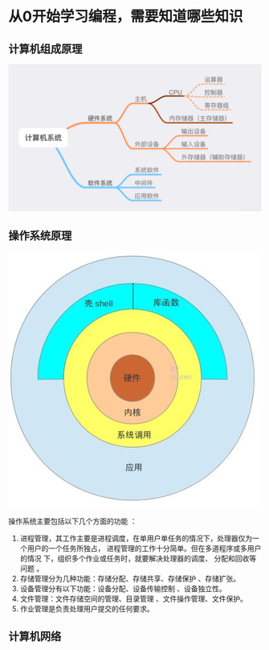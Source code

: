 # 从0开始学习编程，需要知道哪些知识
## 计算机组成原理
![](./images/computer-compose-principle_01.jpg)
## 操作系统原理
![](./images/operating-system_01.jpg)

操作系统主要包括以下几个方面的功能 ：
1. 进程管理，其工作主要是进程调度，在单用户单任务的情况下，处理器仅为一个用户的一个任务所独占， 进程管理的工作十分简单。但在多道程序或多用户的情况 下，组织多个作业或任务时，就要解决处理器的调度、 分配和回收等问题 。
2. 存储管理分为几种功能：存储分配、存储共享、存储保护 、存储扩张。
3. 设备管理分有以下功能：设备分配、设备传输控制 、设备独立性。
4. 文件管理：文件存储空间的管理、目录管理 、文件操作管理、文件保护。
5. 作业管理是负责处理用户提交的任何要求。

## 计算机网络
